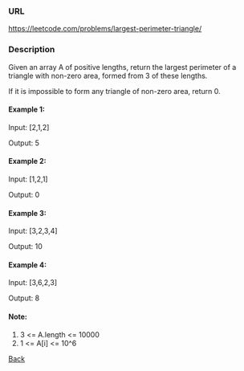 ### URL

https://leetcode.com/problems/largest-perimeter-triangle/
### Description
Given an array A of positive lengths, return the largest perimeter of a triangle with non-zero area, formed from 3 of these lengths.

If it is impossible to form any triangle of non-zero area, return 0.

#### Example 1:

Input: [2,1,2]

Output: 5

#### Example 2:

Input: [1,2,1]

Output: 0
#### Example 3:

Input: [3,2,3,4]

Output: 10
#### Example 4:

Input: [3,6,2,3]

Output: 8
 
 
#### Note:

1. 3 <= A.length <= 10000
2. 1 <= A[i] <= 10^6

[Back](readme.md)